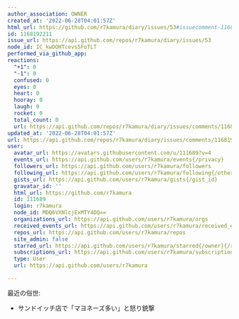 ```yaml
---
author_association: OWNER
created_at: '2022-06-28T04:01:57Z'
html_url: https://github.com/r7kamura/diary/issues/53#issuecomment-1168192211
id: 1168192211
issue_url: https://api.github.com/repos/r7kamura/diary/issues/53
node_id: IC_kwDOHTcevs5FoTLT
performed_via_github_app: 
reactions:
  "+1": 0
  "-1": 0
  confused: 0
  eyes: 0
  heart: 0
  hooray: 0
  laugh: 0
  rocket: 0
  total_count: 0
  url: https://api.github.com/repos/r7kamura/diary/issues/comments/1168192211/reactions
updated_at: '2022-06-28T04:01:57Z'
url: https://api.github.com/repos/r7kamura/diary/issues/comments/1168192211
user:
  avatar_url: https://avatars.githubusercontent.com/u/111689?v=4
  events_url: https://api.github.com/users/r7kamura/events{/privacy}
  followers_url: https://api.github.com/users/r7kamura/followers
  following_url: https://api.github.com/users/r7kamura/following{/other_user}
  gists_url: https://api.github.com/users/r7kamura/gists{/gist_id}
  gravatar_id: ''
  html_url: https://github.com/r7kamura
  id: 111689
  login: r7kamura
  node_id: MDQ6VXNlcjExMTY4OQ==
  organizations_url: https://api.github.com/users/r7kamura/orgs
  received_events_url: https://api.github.com/users/r7kamura/received_events
  repos_url: https://api.github.com/users/r7kamura/repos
  site_admin: false
  starred_url: https://api.github.com/users/r7kamura/starred{/owner}{/repo}
  subscriptions_url: https://api.github.com/users/r7kamura/subscriptions
  type: User
  url: https://api.github.com/users/r7kamura

---
```

最近の俗世:

- サンドイッチ店で「マヨネーズ多い」と怒り銃撃